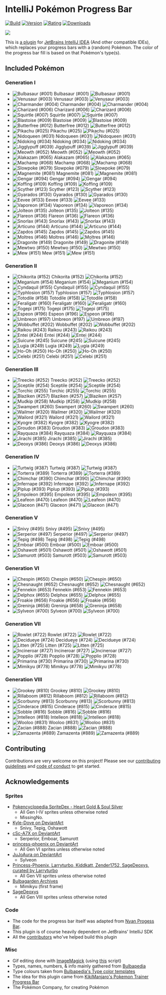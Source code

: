 # IntelliJ Pokémon Progress Bar

[![Build](https://img.shields.io/github/workflow/status/kagof/intellij-pokemon-progress/Java%20CI%20with%20Gradle/master)](https://gist.github.com/kagof/63edd71468e771dcde77ff87f251f8a3)
[![Version](https://img.shields.io/jetbrains/plugin/v/15090-pokemon-progress)](https://plugins.jetbrains.com/plugin/15090-pokemon-progress/versions)
[![Rating](https://img.shields.io/jetbrains/plugin/r/rating/15090-pokemon-progress)](https://plugins.jetbrains.com/plugin/15090-pokemon-progress/reviews)
[![Downloads](https://img.shields.io/jetbrains/plugin/d/15090-pokemon-progress)](https://plugins.jetbrains.com/plugin/15090-pokemon-progress)

![](eg/example.gif)

This is [a plugin](https://plugins.jetbrains.com/plugin/15090-pokemon-progress/versions) for [JetBrains IntelliJ IDEA](https://www.jetbrains.com/idea/) (And other compatible IDEs), which replaces your progress bars with a (random) Pokémon. The color of the progress bar fill is based on that Pokémon's type(s).

## Included Pokémon

### Generation I

* ![Bulbasaur (#001)](src/main/resources/com/kagof/intellij/plugins/pokeprogress/sprites/bulbasaur.gif) Bulbasaur (#001) ![Bulbasaur (#001)](src/main/resources/com/kagof/intellij/plugins/pokeprogress/sprites/bulbasaur_r.gif)
* ![Venusaur (#003)](src/main/resources/com/kagof/intellij/plugins/pokeprogress/sprites/venusaur.gif) Venusaur (#003) ![Venusaur (#003)](src/main/resources/com/kagof/intellij/plugins/pokeprogress/sprites/venusaur_r.gif)
* ![Charmander (#004)](src/main/resources/com/kagof/intellij/plugins/pokeprogress/sprites/charmander.gif) Charmander (#004) ![Charmander (#004)](src/main/resources/com/kagof/intellij/plugins/pokeprogress/sprites/charmander_r.gif)
* ![Charizard (#006)](src/main/resources/com/kagof/intellij/plugins/pokeprogress/sprites/charizard.gif) Charizard (#006) ![Charizard (#006)](src/main/resources/com/kagof/intellij/plugins/pokeprogress/sprites/charizard_r.gif)
* ![Squirtle (#007)](src/main/resources/com/kagof/intellij/plugins/pokeprogress/sprites/squirtle.gif) Squirtle (#007) ![Squirtle (#007)](src/main/resources/com/kagof/intellij/plugins/pokeprogress/sprites/squirtle_r.gif)
* ![Blastoise (#009)](src/main/resources/com/kagof/intellij/plugins/pokeprogress/sprites/blastoise.gif) Blastoise (#009) ![Blastoise (#009)](src/main/resources/com/kagof/intellij/plugins/pokeprogress/sprites/blastoise_r.gif)
* ![Butterfree (#012)](src/main/resources/com/kagof/intellij/plugins/pokeprogress/sprites/butterfree.gif) Butterfree (#012) ![Butterfree (#012)](src/main/resources/com/kagof/intellij/plugins/pokeprogress/sprites/butterfree_r.gif)
* ![Pikachu (#025)](src/main/resources/com/kagof/intellij/plugins/pokeprogress/sprites/pikachu.gif) Pikachu (#025) ![Pikachu (#025)](src/main/resources/com/kagof/intellij/plugins/pokeprogress/sprites/pikachu_r.gif)
* ![Nidoqueen (#031)](src/main/resources/com/kagof/intellij/plugins/pokeprogress/sprites/nidoqueen.gif) Nidoqueen (#031) ![Nidoqueen (#031)](src/main/resources/com/kagof/intellij/plugins/pokeprogress/sprites/nidoqueen_r.gif)
* ![Nidoking (#034)](src/main/resources/com/kagof/intellij/plugins/pokeprogress/sprites/nidoking.gif) Nidoking (#034) ![Nidoking (#034)](src/main/resources/com/kagof/intellij/plugins/pokeprogress/sprites/nidoking_r.gif)
* ![Jigglypuff (#039)](src/main/resources/com/kagof/intellij/plugins/pokeprogress/sprites/jigglypuff.gif) Jigglypuff (#039) ![Jigglypuff (#039)](src/main/resources/com/kagof/intellij/plugins/pokeprogress/sprites/jigglypuff_r.gif)
* ![Meowth (#052)](src/main/resources/com/kagof/intellij/plugins/pokeprogress/sprites/meowth.gif) Meowth (#052) ![Meowth (#052)](src/main/resources/com/kagof/intellij/plugins/pokeprogress/sprites/meowth_r.gif)
* ![Alakazam (#065)](src/main/resources/com/kagof/intellij/plugins/pokeprogress/sprites/alakazam.gif) Alakazam (#065) ![Alakazam (#065)](src/main/resources/com/kagof/intellij/plugins/pokeprogress/sprites/alakazam_r.gif)
* ![Machamp (#068)](src/main/resources/com/kagof/intellij/plugins/pokeprogress/sprites/machamp.gif) Machamp (#068) ![Machamp (#068)](src/main/resources/com/kagof/intellij/plugins/pokeprogress/sprites/machamp_r.gif)
* ![Slowpoke (#079)](src/main/resources/com/kagof/intellij/plugins/pokeprogress/sprites/slowpoke.gif) Slowpoke (#079) ![Slowpoke (#079)](src/main/resources/com/kagof/intellij/plugins/pokeprogress/sprites/slowpoke_r.gif)
* ![Magnemite (#081)](src/main/resources/com/kagof/intellij/plugins/pokeprogress/sprites/magnemite.gif) Magnemite (#081) ![Magnemite (#081)](src/main/resources/com/kagof/intellij/plugins/pokeprogress/sprites/magnemite_r.gif)
* ![Gengar (#094)](src/main/resources/com/kagof/intellij/plugins/pokeprogress/sprites/gengar.gif) Gengar (#094) ![Gengar (#094)](src/main/resources/com/kagof/intellij/plugins/pokeprogress/sprites/gengar_r.gif)
* ![Koffing (#109)](src/main/resources/com/kagof/intellij/plugins/pokeprogress/sprites/koffing.gif) Koffing (#109) ![Koffing (#109)](src/main/resources/com/kagof/intellij/plugins/pokeprogress/sprites/koffing_r.gif)
* ![Scyther (#123)](src/main/resources/com/kagof/intellij/plugins/pokeprogress/sprites/scyther.gif) Scyther (#123) ![Scyther (#123)](src/main/resources/com/kagof/intellij/plugins/pokeprogress/sprites/scyther_r.gif)
* ![Gyarados (#130)](src/main/resources/com/kagof/intellij/plugins/pokeprogress/sprites/gyarados.gif) Gyarados (#130) ![Gyarados (#130)](src/main/resources/com/kagof/intellij/plugins/pokeprogress/sprites/gyarados_r.gif)
* ![Eevee (#133)](src/main/resources/com/kagof/intellij/plugins/pokeprogress/sprites/eevee.gif) Eevee (#133) ![Eevee (#133)](src/main/resources/com/kagof/intellij/plugins/pokeprogress/sprites/eevee_r.gif)
* ![Vaporeon (#134)](src/main/resources/com/kagof/intellij/plugins/pokeprogress/sprites/vaporeon.gif) Vaporeon (#134) ![Vaporeon (#134)](src/main/resources/com/kagof/intellij/plugins/pokeprogress/sprites/vaporeon_r.gif)
* ![Jolteon (#135)](src/main/resources/com/kagof/intellij/plugins/pokeprogress/sprites/jolteon.gif) Jolteon (#135) ![Jolteon (#135)](src/main/resources/com/kagof/intellij/plugins/pokeprogress/sprites/jolteon_r.gif)
* ![Flareon (#136)](src/main/resources/com/kagof/intellij/plugins/pokeprogress/sprites/flareon.gif) Flareon (#136) ![Flareon (#136)](src/main/resources/com/kagof/intellij/plugins/pokeprogress/sprites/flareon_r.gif)
* ![Snorlax (#143)](src/main/resources/com/kagof/intellij/plugins/pokeprogress/sprites/snorlax.gif) Snorlax (#143) ![Snorlax (#143)](src/main/resources/com/kagof/intellij/plugins/pokeprogress/sprites/snorlax_r.gif)
* ![Articuno (#144)](src/main/resources/com/kagof/intellij/plugins/pokeprogress/sprites/articuno.gif) Articuno (#144) ![Articuno (#144)](src/main/resources/com/kagof/intellij/plugins/pokeprogress/sprites/articuno_r.gif)
* ![Zapdos (#145)](src/main/resources/com/kagof/intellij/plugins/pokeprogress/sprites/zapdos.gif) Zapdos (#145) ![Zapdos (#145)](src/main/resources/com/kagof/intellij/plugins/pokeprogress/sprites/zapdos_r.gif)
* ![Moltres (#146)](src/main/resources/com/kagof/intellij/plugins/pokeprogress/sprites/moltres.gif) Moltres (#146) ![Moltres (#146)](src/main/resources/com/kagof/intellij/plugins/pokeprogress/sprites/moltres_r.gif)
* ![Dragonite (#149)](src/main/resources/com/kagof/intellij/plugins/pokeprogress/sprites/dragonite.gif) Dragonite (#149) ![Dragonite (#149)](src/main/resources/com/kagof/intellij/plugins/pokeprogress/sprites/dragonite_r.gif)
* ![Mewtwo (#150)](src/main/resources/com/kagof/intellij/plugins/pokeprogress/sprites/mewtwo.gif) Mewtwo (#150) ![Mewtwo (#150)](src/main/resources/com/kagof/intellij/plugins/pokeprogress/sprites/mewtwo_r.gif)
* ![Mew (#151)](src/main/resources/com/kagof/intellij/plugins/pokeprogress/sprites/mew.gif) Mew (#151) ![Mew (#151)](src/main/resources/com/kagof/intellij/plugins/pokeprogress/sprites/mew_r.gif)

### Generation II

* ![Chikorita (#152)](src/main/resources/com/kagof/intellij/plugins/pokeprogress/sprites/chikorita.gif) Chikorita (#152) ![Chikorita (#152)](src/main/resources/com/kagof/intellij/plugins/pokeprogress/sprites/chikorita_r.gif)
* ![Meganium (#154)](src/main/resources/com/kagof/intellij/plugins/pokeprogress/sprites/meganium.gif) Meganium (#154) ![Meganium (#154)](src/main/resources/com/kagof/intellij/plugins/pokeprogress/sprites/meganium_r.gif)
* ![Cyndaquil (#155)](src/main/resources/com/kagof/intellij/plugins/pokeprogress/sprites/cyndaquil.gif) Cyndaquil (#155) ![Cyndaquil (#155)](src/main/resources/com/kagof/intellij/plugins/pokeprogress/sprites/cyndaquil_r.gif)
* ![Typhlosion (#157)](src/main/resources/com/kagof/intellij/plugins/pokeprogress/sprites/typhlosion.gif) Typhlosion (#157) ![Typhlosion (#157)](src/main/resources/com/kagof/intellij/plugins/pokeprogress/sprites/typhlosion_r.gif)
* ![Totodile (#158)](src/main/resources/com/kagof/intellij/plugins/pokeprogress/sprites/totodile.gif) Totodile (#158) ![Totodile (#158)](src/main/resources/com/kagof/intellij/plugins/pokeprogress/sprites/totodile_r.gif)
* ![Feraligatr (#160)](src/main/resources/com/kagof/intellij/plugins/pokeprogress/sprites/feraligatr.gif) Feraligatr (#160) ![Feraligatr (#160)](src/main/resources/com/kagof/intellij/plugins/pokeprogress/sprites/feraligatr_r.gif)
* ![Togepi (#175)](src/main/resources/com/kagof/intellij/plugins/pokeprogress/sprites/togepi.gif) Togepi (#175) ![Togepi (#175)](src/main/resources/com/kagof/intellij/plugins/pokeprogress/sprites/togepi_r.gif)
* ![Espeon (#196)](src/main/resources/com/kagof/intellij/plugins/pokeprogress/sprites/espeon.gif) Espeon (#196) ![Espeon (#196)](src/main/resources/com/kagof/intellij/plugins/pokeprogress/sprites/espeon_r.gif)
* ![Umbreon (#197)](src/main/resources/com/kagof/intellij/plugins/pokeprogress/sprites/umbreon.gif) Umbreon (#197) ![Umbreon (#197)](src/main/resources/com/kagof/intellij/plugins/pokeprogress/sprites/umbreon_r.gif)
* ![Wobbuffet (#202)](src/main/resources/com/kagof/intellij/plugins/pokeprogress/sprites/wobbuffet.gif) Wobbuffet (#202) ![Wobbuffet (#202)](src/main/resources/com/kagof/intellij/plugins/pokeprogress/sprites/wobbuffet_r.gif)
* ![Raikou (#243)](src/main/resources/com/kagof/intellij/plugins/pokeprogress/sprites/raikou.gif) Raikou (#243) ![Raikou (#243)](src/main/resources/com/kagof/intellij/plugins/pokeprogress/sprites/raikou_r.gif)
* ![Entei (#244)](src/main/resources/com/kagof/intellij/plugins/pokeprogress/sprites/entei.gif) Entei (#244) ![Entei (#244)](src/main/resources/com/kagof/intellij/plugins/pokeprogress/sprites/entei_r.gif)
* ![Suicune (#245)](src/main/resources/com/kagof/intellij/plugins/pokeprogress/sprites/suicune.gif) Suicune (#245) ![Suicune (#245)](src/main/resources/com/kagof/intellij/plugins/pokeprogress/sprites/suicune_r.gif)
* ![Lugia (#249)](src/main/resources/com/kagof/intellij/plugins/pokeprogress/sprites/lugia.gif) Lugia (#249) ![Lugia (#249)](src/main/resources/com/kagof/intellij/plugins/pokeprogress/sprites/lugia_r.gif)
* ![Ho-Oh (#250)](src/main/resources/com/kagof/intellij/plugins/pokeprogress/sprites/ho-Oh.gif) Ho-Oh (#250) ![Ho-Oh (#250)](src/main/resources/com/kagof/intellij/plugins/pokeprogress/sprites/ho-Oh_r.gif)
* ![Celebi (#251)](src/main/resources/com/kagof/intellij/plugins/pokeprogress/sprites/celebi.gif) Celebi (#251) ![Celebi (#251)](src/main/resources/com/kagof/intellij/plugins/pokeprogress/sprites/celebi_r.gif)

### Generation III

* ![Treecko (#252)](src/main/resources/com/kagof/intellij/plugins/pokeprogress/sprites/treecko.gif) Treecko (#252) ![Treecko (#252)](src/main/resources/com/kagof/intellij/plugins/pokeprogress/sprites/treecko_r.gif)
* ![Sceptile (#254)](src/main/resources/com/kagof/intellij/plugins/pokeprogress/sprites/sceptile.gif) Sceptile (#254) ![Sceptile (#254)](src/main/resources/com/kagof/intellij/plugins/pokeprogress/sprites/sceptile_r.gif)
* ![Torchic (#255)](src/main/resources/com/kagof/intellij/plugins/pokeprogress/sprites/torchic.gif) Torchic (#255) ![Torchic (#255)](src/main/resources/com/kagof/intellij/plugins/pokeprogress/sprites/torchic_r.gif)
* ![Blaziken (#257)](src/main/resources/com/kagof/intellij/plugins/pokeprogress/sprites/blaziken.gif) Blaziken (#257) ![Blaziken (#257)](src/main/resources/com/kagof/intellij/plugins/pokeprogress/sprites/blaziken_r.gif)
* ![Mudkip (#258)](src/main/resources/com/kagof/intellij/plugins/pokeprogress/sprites/mudkip.gif) Mudkip (#258) ![Mudkip (#258)](src/main/resources/com/kagof/intellij/plugins/pokeprogress/sprites/mudkip_r.gif)
* ![Swampert (#260)](src/main/resources/com/kagof/intellij/plugins/pokeprogress/sprites/swampert.gif) Swampert (#260) ![Swampert (#260)](src/main/resources/com/kagof/intellij/plugins/pokeprogress/sprites/swampert_r.gif)
* ![Wailmer (#320)](src/main/resources/com/kagof/intellij/plugins/pokeprogress/sprites/wailmer.gif) Wailmer (#320) ![Wailmer (#320)](src/main/resources/com/kagof/intellij/plugins/pokeprogress/sprites/wailmer_r.gif)
* ![Wailord (#321)](src/main/resources/com/kagof/intellij/plugins/pokeprogress/sprites/wailord.gif) Wailord (#321) ![Wailord (#321)](src/main/resources/com/kagof/intellij/plugins/pokeprogress/sprites/wailord_r.gif)
* ![Kyogre (#382)](src/main/resources/com/kagof/intellij/plugins/pokeprogress/sprites/kyogre.gif) Kyogre (#382) ![Kyogre (#382)](src/main/resources/com/kagof/intellij/plugins/pokeprogress/sprites/kyogre_r.gif)
* ![Groudon (#383)](src/main/resources/com/kagof/intellij/plugins/pokeprogress/sprites/groudon.gif) Groudon (#383) ![Groudon (#383)](src/main/resources/com/kagof/intellij/plugins/pokeprogress/sprites/groudon_r.gif)
* ![Rayquaza (#384)](src/main/resources/com/kagof/intellij/plugins/pokeprogress/sprites/rayquaza.gif) Rayquaza (#384) ![Rayquaza (#384)](src/main/resources/com/kagof/intellij/plugins/pokeprogress/sprites/rayquaza_r.gif)
* ![Jirachi (#385)](src/main/resources/com/kagof/intellij/plugins/pokeprogress/sprites/jirachi.gif) Jirachi (#385) ![Jirachi (#385)](src/main/resources/com/kagof/intellij/plugins/pokeprogress/sprites/jirachi_r.gif)
* ![Deoxys (#386)](src/main/resources/com/kagof/intellij/plugins/pokeprogress/sprites/deoxys.gif) Deoxys (#386) ![Deoxys (#386)](src/main/resources/com/kagof/intellij/plugins/pokeprogress/sprites/deoxys_r.gif)

### Generation IV

* ![Turtwig (#387)](src/main/resources/com/kagof/intellij/plugins/pokeprogress/sprites/turtwig.gif) Turtwig (#387) ![Turtwig (#387)](src/main/resources/com/kagof/intellij/plugins/pokeprogress/sprites/turtwig_r.gif)
* ![Torterra (#389)](src/main/resources/com/kagof/intellij/plugins/pokeprogress/sprites/torterra.gif) Torterra (#389) ![Torterra (#389)](src/main/resources/com/kagof/intellij/plugins/pokeprogress/sprites/torterra_r.gif)
* ![Chimchar (#390)](src/main/resources/com/kagof/intellij/plugins/pokeprogress/sprites/chimchar.gif) Chimchar (#390) ![Chimchar (#390)](src/main/resources/com/kagof/intellij/plugins/pokeprogress/sprites/chimchar_r.gif)
* ![Infernape (#392)](src/main/resources/com/kagof/intellij/plugins/pokeprogress/sprites/infernape.gif) Infernape (#392) ![Infernape (#392)](src/main/resources/com/kagof/intellij/plugins/pokeprogress/sprites/infernape_r.gif)
* ![Piplup (#393)](src/main/resources/com/kagof/intellij/plugins/pokeprogress/sprites/piplup.gif) Piplup (#393) ![Piplup (#393)](src/main/resources/com/kagof/intellij/plugins/pokeprogress/sprites/piplup_r.gif)
* ![Empoleon (#395)](src/main/resources/com/kagof/intellij/plugins/pokeprogress/sprites/empoleon.gif) Empoleon (#395) ![Empoleon (#395)](src/main/resources/com/kagof/intellij/plugins/pokeprogress/sprites/empoleon_r.gif)
* ![Leafeon (#470)](src/main/resources/com/kagof/intellij/plugins/pokeprogress/sprites/leafeon.gif) Leafeon (#470) ![Leafeon (#470)](src/main/resources/com/kagof/intellij/plugins/pokeprogress/sprites/leafeon_r.gif)
* ![Glaceon (#471)](src/main/resources/com/kagof/intellij/plugins/pokeprogress/sprites/glaceon.gif) Glaceon (#471) ![Glaceon (#471)](src/main/resources/com/kagof/intellij/plugins/pokeprogress/sprites/glaceon_r.gif)

### Generation V

* ![Snivy (#495)](src/main/resources/com/kagof/intellij/plugins/pokeprogress/sprites/snivy.gif) Snivy (#495) ![Snivy (#495)](src/main/resources/com/kagof/intellij/plugins/pokeprogress/sprites/snivy_r.gif)
* ![Serperior (#497)](src/main/resources/com/kagof/intellij/plugins/pokeprogress/sprites/serperior.gif) Serperior (#497) ![Serperior (#497)](src/main/resources/com/kagof/intellij/plugins/pokeprogress/sprites/serperior_r.gif)
* ![Tepig (#498)](src/main/resources/com/kagof/intellij/plugins/pokeprogress/sprites/tepig.gif) Tepig (#498) ![Tepig (#498)](src/main/resources/com/kagof/intellij/plugins/pokeprogress/sprites/tepig_r.gif)
* ![Emboar (#500)](src/main/resources/com/kagof/intellij/plugins/pokeprogress/sprites/emboar.gif) Emboar (#500) ![Emboar (#500)](src/main/resources/com/kagof/intellij/plugins/pokeprogress/sprites/emboar_r.gif)
* ![Oshawott (#501)](src/main/resources/com/kagof/intellij/plugins/pokeprogress/sprites/oshawott.gif) Oshawott (#501) ![Oshawott (#501)](src/main/resources/com/kagof/intellij/plugins/pokeprogress/sprites/oshawott_r.gif)
* ![Samurott (#503)](src/main/resources/com/kagof/intellij/plugins/pokeprogress/sprites/samurott.gif) Samurott (#503) ![Samurott (#503)](src/main/resources/com/kagof/intellij/plugins/pokeprogress/sprites/samurott_r.gif)

### Generation VI

* ![Chespin (#650)](src/main/resources/com/kagof/intellij/plugins/pokeprogress/sprites/chespin.gif) Chespin (#650) ![Chespin (#650)](src/main/resources/com/kagof/intellij/plugins/pokeprogress/sprites/chespin_r.gif)
* ![Chesnaught (#652)](src/main/resources/com/kagof/intellij/plugins/pokeprogress/sprites/chesnaught.gif) Chesnaught (#652) ![Chesnaught (#652)](src/main/resources/com/kagof/intellij/plugins/pokeprogress/sprites/chesnaught_r.gif)
* ![Fennekin (#653)](src/main/resources/com/kagof/intellij/plugins/pokeprogress/sprites/fennekin.gif) Fennekin (#653) ![Fennekin (#653)](src/main/resources/com/kagof/intellij/plugins/pokeprogress/sprites/fennekin_r.gif)
* ![Delphox (#655)](src/main/resources/com/kagof/intellij/plugins/pokeprogress/sprites/delphox.gif) Delphox (#655) ![Delphox (#655)](src/main/resources/com/kagof/intellij/plugins/pokeprogress/sprites/delphox_r.gif)
* ![Froakie (#656)](src/main/resources/com/kagof/intellij/plugins/pokeprogress/sprites/froakie.gif) Froakie (#656) ![Froakie (#656)](src/main/resources/com/kagof/intellij/plugins/pokeprogress/sprites/froakie_r.gif)
* ![Greninja (#658)](src/main/resources/com/kagof/intellij/plugins/pokeprogress/sprites/greninja.gif) Greninja (#658) ![Greninja (#658)](src/main/resources/com/kagof/intellij/plugins/pokeprogress/sprites/greninja_r.gif)
* ![Sylveon (#700)](src/main/resources/com/kagof/intellij/plugins/pokeprogress/sprites/sylveon.gif) Sylveon (#700) ![Sylveon (#700)](src/main/resources/com/kagof/intellij/plugins/pokeprogress/sprites/sylveon_r.gif)

### Generation VII

* ![Rowlet (#722)](src/main/resources/com/kagof/intellij/plugins/pokeprogress/sprites/rowlet.gif) Rowlet (#722) ![Rowlet (#722)](src/main/resources/com/kagof/intellij/plugins/pokeprogress/sprites/rowlet_r.gif)
* ![Decidueye (#724)](src/main/resources/com/kagof/intellij/plugins/pokeprogress/sprites/decidueye.gif) Decidueye (#724) ![Decidueye (#724)](src/main/resources/com/kagof/intellij/plugins/pokeprogress/sprites/decidueye_r.gif)
* ![Litten (#725)](src/main/resources/com/kagof/intellij/plugins/pokeprogress/sprites/litten.gif) Litten (#725) ![Litten (#725)](src/main/resources/com/kagof/intellij/plugins/pokeprogress/sprites/litten_r.gif)
* ![Incineroar (#727)](src/main/resources/com/kagof/intellij/plugins/pokeprogress/sprites/incineroar.gif) Incineroar (#727) ![Incineroar (#727)](src/main/resources/com/kagof/intellij/plugins/pokeprogress/sprites/incineroar_r.gif)
* ![Popplio (#728)](src/main/resources/com/kagof/intellij/plugins/pokeprogress/sprites/popplio.gif) Popplio (#728) ![Popplio (#728)](src/main/resources/com/kagof/intellij/plugins/pokeprogress/sprites/popplio_r.gif)
* ![Primarina (#730)](src/main/resources/com/kagof/intellij/plugins/pokeprogress/sprites/primarina.gif) Primarina (#730) ![Primarina (#730)](src/main/resources/com/kagof/intellij/plugins/pokeprogress/sprites/primarina_r.gif)
* ![Mimikyu (#778)](src/main/resources/com/kagof/intellij/plugins/pokeprogress/sprites/mimikyu.gif) Mimikyu (#778) ![Mimikyu (#778)](src/main/resources/com/kagof/intellij/plugins/pokeprogress/sprites/mimikyu_r.gif)

### Generation VIII

* ![Grookey (#810)](src/main/resources/com/kagof/intellij/plugins/pokeprogress/sprites/grookey.gif) Grookey (#810) ![Grookey (#810)](src/main/resources/com/kagof/intellij/plugins/pokeprogress/sprites/grookey_r.gif)
* ![Rillaboom (#812)](src/main/resources/com/kagof/intellij/plugins/pokeprogress/sprites/rillaboom.gif) Rillaboom (#812) ![Rillaboom (#812)](src/main/resources/com/kagof/intellij/plugins/pokeprogress/sprites/rillaboom_r.gif)
* ![Scorbunny (#813)](src/main/resources/com/kagof/intellij/plugins/pokeprogress/sprites/scorbunny.gif) Scorbunny (#813) ![Scorbunny (#813)](src/main/resources/com/kagof/intellij/plugins/pokeprogress/sprites/scorbunny_r.gif)
* ![Cinderace (#815)](src/main/resources/com/kagof/intellij/plugins/pokeprogress/sprites/cinderace.gif) Cinderace (#815) ![Cinderace (#815)](src/main/resources/com/kagof/intellij/plugins/pokeprogress/sprites/cinderace_r.gif)
* ![Sobble (#816)](src/main/resources/com/kagof/intellij/plugins/pokeprogress/sprites/sobble.gif) Sobble (#816) ![Sobble (#816)](src/main/resources/com/kagof/intellij/plugins/pokeprogress/sprites/sobble_r.gif)
* ![Intelleon (#818)](src/main/resources/com/kagof/intellij/plugins/pokeprogress/sprites/intelleon.gif) Intelleon (#818) ![Intelleon (#818)](src/main/resources/com/kagof/intellij/plugins/pokeprogress/sprites/intelleon_r.gif)
* ![Wooloo (#831)](src/main/resources/com/kagof/intellij/plugins/pokeprogress/sprites/wooloo.gif) Wooloo (#831) ![Wooloo (#831)](src/main/resources/com/kagof/intellij/plugins/pokeprogress/sprites/wooloo_r.gif)
* ![Zacian (#888)](src/main/resources/com/kagof/intellij/plugins/pokeprogress/sprites/zacian.gif) Zacian (#888) ![Zacian (#888)](src/main/resources/com/kagof/intellij/plugins/pokeprogress/sprites/zacian_r.gif)
* ![Zamazenta (#889)](src/main/resources/com/kagof/intellij/plugins/pokeprogress/sprites/zamazenta.gif) Zamazenta (#889) ![Zamazenta (#889)](src/main/resources/com/kagof/intellij/plugins/pokeprogress/sprites/zamazenta_r.gif)

## Contributing

Contributions are very welcome on this project! Please see our [contributing guidelines](CONTRIBUTING.md) and [code of conduct](CODE_OF_CONDUCT.md) to get started.

## Acknowledgements

### Sprites

* [Pokencyclopedia SpriteDex - Heart Gold & Soul Silver](https://www.pokencyclopedia.info/en/index.php?id=sprites/overworlds/o-r_hgss)
    * All Gen I-IV sprites unless otherwise noted
    * MissingNo.
* [Kyle-Dove on DeviantArt](https://www.deviantart.com/kyle-dove/gallery)
    * Snivy, Tepig, Oshawott
* [cSc-A7X on DeviantArt](https://www.deviantart.com/csc-a7x/gallery)
    * Serperior, Emboar, Samurott
* [princess-phoenix on DeviantArt](https://www.deviantart.com/princess-phoenix/art/Gen-6-Kalos-Pokemon-Overworld-Sprites-525954409)
    * All Gen VI sprites unless otherwise noted
* [JuJoAura on DeviantArt](https://www.deviantart.com/jujoaura/art/Sylveon-Full-Sprite-379989482)
    * Sylveon
* [Princess-Phoenix, Larryturbo, Kiddkatt, Zender1752, SageDeoxys, curated by Larryturbo](https://www.deviantart.com/larryturbo/art/Gen-7-Alola-Overworld-Sprites-805455576)
    * All Gen VII sprites unless otherwise noted
* [Bulbagarden Archives](https://archives.bulbagarden.net)
    * Mimikyu (first frame)
* [SageDeoxys](https://www.pokecommunity.com/showthread.php?t=429414)
    * All Gen VIII sprites unless otherwise noted

### Code

* The code for the progress bar itself was adapted from [Nyan Progess Bar](https://github.com/batya239/NyanProgressBar).
* This plugin is of course heavily dependent on JetBrains' IntelliJ SDK
* All the [contributors](https://github.com/kagof/intellij-pokemon-progress/graphs/contributors) who've helped build this plugin

### Misc

* Gif editing done with [ImageMagick](https://imagemagick.org/script/index.php) (using [this](./editSprite.sh) script)
* Types, names, numbers, & info mainly gathered from [Bulbapedia](https://bulbapedia.bulbagarden.net)
* Type colours taken from [Bulbapedia's Type color templates](https://bulbapedia.bulbagarden.net/wiki/Category:Type_color_templates)
* The idea for this plugin came from [KikiManjaro's Pokemon Trainer Progress Bar](https://plugins.jetbrains.com/plugin/14609-pokemon-trainer-progress-bar)
* The Pokémon Company, for creating Pokémon